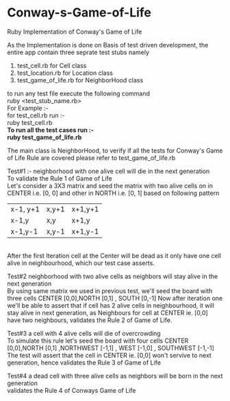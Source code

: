 # Conway-s-Game-of-Life
Ruby Implementation of Conway's Game of Life <br>

As the Implementation is done on Basis of test driven development, the entire app contain three seprate test stubs namely <br>
1. test_cell.rb for Cell class <br>
2. test_location.rb for Location class <br>
3. test_game_of_life.rb for NeighborHood class <br>

to run any test file execute the following command <br>
ruby <test_stub_name.rb> <br>
For Example :- <br>
  for test_cell.rb run :- <br>
    ruby test_cell.rb <br>
<b>To run all the test cases run :- <br> ruby test_game_of_life.rb</b>

The main class is NeighborHood, to verify if all the tests for Conway's Game of Life Rule are covered please refer to test_game_of_life.rb <br>

Test#1 :- neighborhood with one alive cell will die in the next generation <br>
To validate the Rule 1 of Game of Life <br>
Let's consider a 3X3 matrix and seed the matrix with two alive cells on in CENTER i.e. [0, 0] and other in NORTH i.e. [0, 1] based on following pattern <br>
<table>
<tr>
<td>
x-1, y+1
</td>
<td>
x,y+1
</td>
<td>
x+1,y+1
</td>
</tr>
<tr>
<td>
x-1,y
</td>
<td>
x,y
</td>
<td>
x+1,y
</td>
</tr>

<tr>
<td>
x-1,y-1
</td>
<td>
x,y-1
</td>
<td>
x+1,y-1
</td>
</tr>
</table>
<br>
After the first Iteration cell at the Center will be dead as it only have one cell alive in neighbourhood, which our test case asserts.

Test#2 neighborhood with two alive cells as neighbors will stay alive in the next generation <br>
By using same matrix we used in previous test, we'll seed the board with three cells CENTER [0,0],NORTH [0,1] , SOUTH [0,-1]
Now after iteration one we'll be able to assert that if cell has 2 alive cells in neighbourhood, it will stay alive in next generation, as Neighbours for cell at CENTER ie. [0,0] have two neighbours, validates the Rule 2 of Game of Life.

Test#3 a cell with 4 alive cells will die of overcrowding <br>
To simulate this rule let's seed the board with four cells CENTER [0,0],NORTH [0,1] ,NORTHWEST [-1,1] ,  WEST [-1,0] , SOUTHWEST [-1,-1] <br>
The test will assert that the cell in CENTER ie. [0,0] won't servive to next generation, hence validates the Rule 3 of Game of Life

Test#4 a dead cell with three alive cells as neighbors will be born in the next generation <br>
validates the Rule 4 of Conways Game of Life
